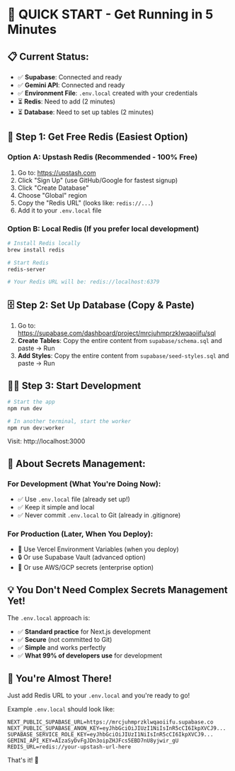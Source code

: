# 🚀 QUICK START - Get Running in 5 Minutes

## 📋 **Current Status:**
- ✅ **Supabase**: Connected and ready
- ✅ **Gemini API**: Connected and ready  
- ✅ **Environment File**: `.env.local` created with your credentials
- ⏳ **Redis**: Need to add (2 minutes)
- ⏳ **Database**: Need to set up tables (2 minutes)

## 🔴 **Step 1: Get Free Redis (Easiest Option)**

### Option A: Upstash Redis (Recommended - 100% Free)
1. Go to: https://upstash.com
2. Click "Sign Up" (use GitHub/Google for fastest signup)
3. Click "Create Database"
4. Choose "Global" region
5. Copy the "Redis URL" (looks like: `redis://...`)
6. Add it to your `.env.local` file

### Option B: Local Redis (If you prefer local development)
```bash
# Install Redis locally
brew install redis

# Start Redis
redis-server

# Your Redis URL will be: redis://localhost:6379
```

## 🗄️ **Step 2: Set Up Database (Copy & Paste)**

1. Go to: https://supabase.com/dashboard/project/mrcjuhmprzklwqaoiifu/sql
2. **Create Tables**: Copy the entire content from `supabase/schema.sql` and paste → Run
3. **Add Styles**: Copy the entire content from `supabase/seed-styles.sql` and paste → Run

## 🏃‍♂️ **Step 3: Start Development**

```bash
# Start the app
npm run dev

# In another terminal, start the worker
npm run dev:worker
```

Visit: http://localhost:3000

## 🎯 **About Secrets Management:**

### **For Development (What You're Doing Now):**
- ✅ Use `.env.local` file (already set up!)
- ✅ Keep it simple and local
- ✅ Never commit `.env.local` to Git (already in .gitignore)

### **For Production (Later, When You Deploy):**
- 🚀 Use Vercel Environment Variables (when you deploy)
- 🔒 Or use Supabase Vault (advanced option)
- 🏢 Or use AWS/GCP secrets (enterprise option)

## 💡 **You Don't Need Complex Secrets Management Yet!**

The `.env.local` approach is:
- ✅ **Standard practice** for Next.js development
- ✅ **Secure** (not committed to Git)
- ✅ **Simple** and works perfectly
- ✅ **What 99% of developers use** for development

## 🎉 **You're Almost There!**

Just add Redis URL to your `.env.local` and you're ready to go!

Example `.env.local` should look like:
```
NEXT_PUBLIC_SUPABASE_URL=https://mrcjuhmprzklwqaoiifu.supabase.co
NEXT_PUBLIC_SUPABASE_ANON_KEY=eyJhbGciOiJIUzI1NiIsInR5cCI6IkpXVCJ9...
SUPABASE_SERVICE_ROLE_KEY=eyJhbGciOiJIUzI1NiIsInR5cCI6IkpXVCJ9...
GEMINI_API_KEY=AIzaSyDvFgJDn3oipZHJFcs5EBD7nU8yjwir_gU
REDIS_URL=redis://your-upstash-url-here
```

That's it! 🚀
